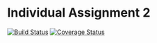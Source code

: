 # Individual Assignment 2

[![Build Status](https://app.travis-ci.com/damonc015/swe1-app.svg?branch=main)](https://app.travis-ci.com/damonc015/swe1-app)
[![Coverage Status](https://coveralls.io/repos/github/damonc015/swe1-app/badge.svg?branch=main&kill_cache=1)](https://coveralls.io/github/damonc015/swe1-app?branch=main)

